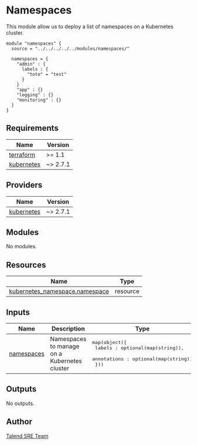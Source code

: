 # Namespaces

This module allow us to deploy a list of namespaces on a Kubernetes cluster.

```hcl
module "namespaces" {
  source = "../../../../../modules/namespaces/"

  namespaces = {
    "admin" : {
      labels : {
        "toto" = "test"
      }
    }
    "app" : {}
    "logging" : {}
    "monitoring" : {}
  }
}
```

## Requirements

| Name | Version |
|------|---------|
| <a name="requirement_terraform"></a> [terraform](#requirement\_terraform) | >= 1.1 |
| <a name="requirement_kubernetes"></a> [kubernetes](#requirement\_kubernetes) | ~> 2.7.1 |

## Providers

| Name | Version |
|------|---------|
| <a name="provider_kubernetes"></a> [kubernetes](#provider\_kubernetes) | ~> 2.7.1 |

## Modules

No modules.

## Resources

| Name | Type |
|------|------|
| [kubernetes_namespace.namespace](https://registry.terraform.io/providers/hashicorp/kubernetes/latest/docs/resources/namespace) | resource |

## Inputs

| Name | Description | Type | Default | Required |
|------|-------------|------|---------|:--------:|
| <a name="input_namespaces"></a> [namespaces](#input\_namespaces) | Namespaces to manage on a Kubernetes cluster | <pre>map(object({<br>    labels : optional(map(string)),<br>    annotations : optional(map(string))<br>  }))</pre> | `{}` | no |

## Outputs

No outputs.


## Author

[Talend SRE Team](github.com/Talend)
